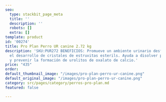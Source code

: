 ```yaml
---
seo:
  type: stackbit_page_meta
  title: ''
  description: ''
  robots: []
  extra: []
template: product
id: '00274'
title: Pro Plan Perro UR canine 2.72 kg
description: 'SKU:PUR272 BENEFICIOS: Promueve un ambiente urinario desfavorable para
  el desarrollo de cristales de estruvitas esterils. Ayuda a disolver piedra de estruvita
  y prevenir la formación de urolitos de oxalato de calcio.'
price: "435"
order: 
default_thumbnail_image: "/images/pro-plan-perro-ur-canine.png"
default_original_image: "/images/pro-plan-perro-ur-canine.png"
category: src/pages/category/perros-pro-plan.md
featured: false

---
```

